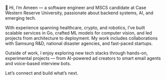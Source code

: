 👋 Hi, I’m Ameen — a software engineer and MSCS candidate at Case Western Reserve University, passionate about backend systems, AI, and emerging tech.

With experience spanning healthcare, crypto, and robotics, I’ve built scalable services in Go, crafted ML models for computer vision, and led projects from architecture to deployment. My work includes collaborations with Samsung R&D, national disaster agencies, and fast-paced startups.

Outside of work, I enjoy exploring new tech stacks through hands-on, experimental projects — from AI-powered ad creators to smart email agents and voice-based interview bots.

Let’s connect and build what’s next.
